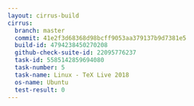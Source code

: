 ```yaml
---
layout: cirrus-build
cirrus:
  branch: master
  commit: 41e2f3d68368d98bcff9053aa379137b9d7381e5
  build-id: 4794238450270208
  github-check-suite-id: 22095776237
  task-id: 5585142859694080
  task-number: 5
  task-name: Linux - TeX Live 2018
  os-name: Ubuntu
  test-result: 0
---
```


